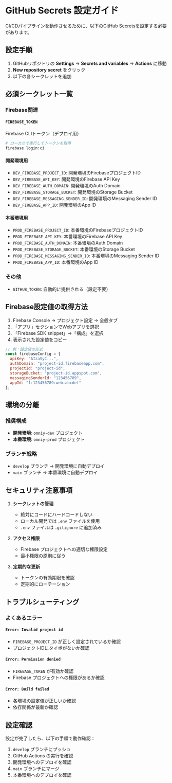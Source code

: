 # GitHub Secrets 設定ガイド

CI/CDパイプラインを動作させるために、以下のGitHub Secretsを設定する必要があります。

## 設定手順

1. GitHubリポジトリの **Settings** → **Secrets and variables** → **Actions** に移動
2. **New repository secret** をクリック
3. 以下の各シークレットを追加

## 必須シークレット一覧

### Firebase関連

#### `FIREBASE_TOKEN`
Firebase CLIトークン（デプロイ用）
```bash
# ローカルで実行してトークンを取得
firebase login:ci
```

#### 開発環境用
- `DEV_FIREBASE_PROJECT_ID`: 開発環境のFirebaseプロジェクトID
- `DEV_FIREBASE_API_KEY`: 開発環境のFirebase API Key
- `DEV_FIREBASE_AUTH_DOMAIN`: 開発環境のAuth Domain
- `DEV_FIREBASE_STORAGE_BUCKET`: 開発環境のStorage Bucket
- `DEV_FIREBASE_MESSAGING_SENDER_ID`: 開発環境のMessaging Sender ID
- `DEV_FIREBASE_APP_ID`: 開発環境のApp ID

#### 本番環境用
- `PROD_FIREBASE_PROJECT_ID`: 本番環境のFirebaseプロジェクトID
- `PROD_FIREBASE_API_KEY`: 本番環境のFirebase API Key
- `PROD_FIREBASE_AUTH_DOMAIN`: 本番環境のAuth Domain
- `PROD_FIREBASE_STORAGE_BUCKET`: 本番環境のStorage Bucket
- `PROD_FIREBASE_MESSAGING_SENDER_ID`: 本番環境のMessaging Sender ID
- `PROD_FIREBASE_APP_ID`: 本番環境のApp ID

### その他
- `GITHUB_TOKEN`: 自動的に提供される（設定不要）

## Firebase設定値の取得方法

1. Firebase Console → プロジェクト設定 → 全般タブ
2. 「アプリ」セクションでWebアプリを選択
3. 「Firebase SDK snippet」→「構成」を選択
4. 表示された設定値をコピー

```javascript
// 例：設定値の形式
const firebaseConfig = {
  apiKey: "AIzaSyC...",
  authDomain: "project-id.firebaseapp.com",
  projectId: "project-id",
  storageBucket: "project-id.appspot.com",
  messagingSenderId: "123456789",
  appId: "1:123456789:web:abcdef"
};
```

## 環境の分離

### 推奨構成
- **開発環境**: `omniy-dev` プロジェクト
- **本番環境**: `omniy-prod` プロジェクト

### ブランチ戦略
- `develop` ブランチ → 開発環境に自動デプロイ
- `main` ブランチ → 本番環境に自動デプロイ

## セキュリティ注意事項

1. **シークレットの管理**
   - 絶対にコードにハードコードしない
   - ローカル開発では `.env` ファイルを使用
   - `.env` ファイルは `.gitignore` に追加済み

2. **アクセス権限**
   - Firebase プロジェクトへの適切な権限設定
   - 最小権限の原則に従う

3. **定期的な更新**
   - トークンの有効期限を確認
   - 定期的にローテーション

## トラブルシューティング

### よくあるエラー

#### `Error: Invalid project id`
- `FIREBASE_PROJECT_ID` が正しく設定されているか確認
- プロジェクトIDにタイポがないか確認

#### `Error: Permission denied`
- `FIREBASE_TOKEN` が有効か確認
- Firebase プロジェクトへの権限があるか確認

#### `Error: Build failed`
- 各環境の設定値が正しいか確認
- 依存関係が最新か確認

## 設定確認

設定が完了したら、以下の手順で動作確認：

1. `develop` ブランチにプッシュ
2. GitHub Actions の実行を確認
3. 開発環境へのデプロイを確認
4. `main` ブランチにマージ
5. 本番環境へのデプロイを確認 